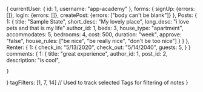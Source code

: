 {
  currentUser: {
    id: 1,
    username: "app-academy"
  },
  forms: {
    signUp: {errors: []},
    logIn: {errors: []},
    createPost: {errors: ["body can't be blank"]}
  },
  Posts: {
    1: {
      title: "Sample State",
      short_desc: "My lovely place",
      long_desc: "i love pets and that is my life"
      author_id: 1,
      beds: 3,
      house_type: "apartment",
      accommodates: 5,
      bedrooms: 4,
      cost: 500,
      duration: "week",
      approve: "false",
      house_rules: ["be nice", "be really nice", "don't be too nice"]
      }
    }
  },
  Renter: {
    1: {
      check_in: "5/13/2020",
      check_out: "5/14/2040",
      guests: 5,
    }
  }
  comments: {
    1: {
      title: "great experience",
      author_id: 1,
      post_id: 2,
      description: "is cool",

    }
  }
  tagFilters: [1, 7, 14] // Used to track selected Tags for filtering of notes
}
